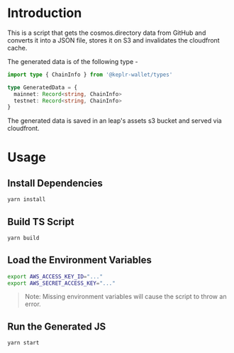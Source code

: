 # Introduction

This is a script that gets the cosmos.directory data from GitHub and converts it into a JSON file, stores it on S3 and invalidates the cloudfront cache.

The generated data is of the following type -

```ts
import type { ChainInfo } from '@keplr-wallet/types'

type GeneratedData = {
  mainnet: Record<string, ChainInfo>
  testnet: Record<string, ChainInfo>
}
```

The generated data is saved in an leap's assets s3 bucket and served via cloudfront.

# Usage

## Install Dependencies

```sh
yarn install
```

## Build TS Script
  
```sh
yarn build
```

## Load the Environment Variables

```sh
export AWS_ACCESS_KEY_ID="..."
export AWS_SECRET_ACCESS_KEY="..."
```

> Note: Missing environment variables will cause the script to throw an error.

## Run the Generated JS

```sh
yarn start
```
